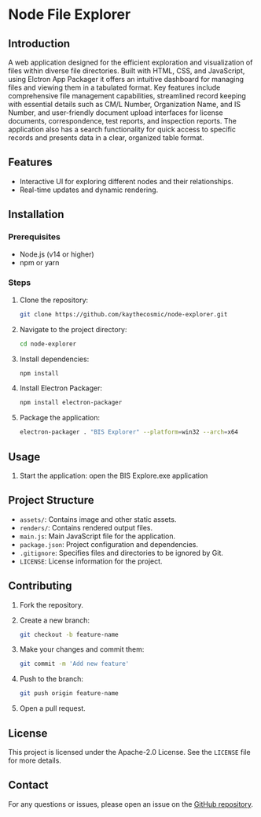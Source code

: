 # Node File Explorer

## Introduction

A web application designed for the efficient exploration and visualization of files within diverse file directories. Built with HTML, CSS, and JavaScript, using Elctron App Packager it offers an intuitive dashboard for managing files and viewing them in a tabulated format. Key features include comprehensive file management capabilities, streamlined record keeping with essential details such as CM/L Number, Organization Name, and IS Number, and user-friendly document upload interfaces for license documents, correspondence, test reports, and inspection reports. The application also has a search functionality for quick access to specific records and presents data in a clear, organized table format.

## Features

- Interactive UI for exploring different nodes and their relationships.
- Real-time updates and dynamic rendering.

## Installation

### Prerequisites

- Node.js (v14 or higher)
- npm or yarn

### Steps

1. Clone the repository:

   ```sh
   git clone https://github.com/kaythecosmic/node-explorer.git
   ```

2. Navigate to the project directory:

   ```sh
   cd node-explorer
   ```

3. Install dependencies:

   ```sh
   npm install
   ```

4. Install Electron Packager:

   ```sh
   npm install electron-packager
   ```

5. Package the application:

   ```sh
   electron-packager . "BIS Explorer" --platform=win32 --arch=x64
   ```

## Usage

1. Start the application:
   open the BIS Explore.exe application

## Project Structure

- `assets/`: Contains image and other static assets.
- `renders/`: Contains rendered output files.
- `main.js`: Main JavaScript file for the application.
- `package.json`: Project configuration and dependencies.
- `.gitignore`: Specifies files and directories to be ignored by Git.
- `LICENSE`: License information for the project.

## Contributing

1. Fork the repository.
2. Create a new branch:

   ```sh
   git checkout -b feature-name
   ```

3. Make your changes and commit them:

   ```sh
   git commit -m 'Add new feature'
   ```

4. Push to the branch:

   ```sh
   git push origin feature-name
   ```

5. Open a pull request.

## License

This project is licensed under the Apache-2.0 License. See the `LICENSE` file for more details.

## Contact

For any questions or issues, please open an issue on the [GitHub repository](https://github.com/kaythecosmic/node-explorer).
